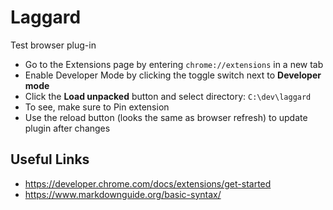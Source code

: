 # Laggard
Test browser plug-in

- Go to the Extensions page by entering `chrome://extensions` in a new tab
- Enable Developer Mode by clicking the toggle switch next to **Developer mode**
- Click the **Load unpacked** button and select directory: `C:\dev\laggard`
- To see, make sure to Pin extension
- Use the reload button (looks the same as browser refresh) to update plugin after changes


## Useful Links
- https://developer.chrome.com/docs/extensions/get-started
- https://www.markdownguide.org/basic-syntax/


